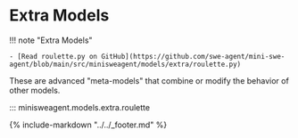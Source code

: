 # Extra Models

!!! note "Extra Models"

    - [Read roulette.py on GitHub](https://github.com/swe-agent/mini-swe-agent/blob/main/src/minisweagent/models/extra/roulette.py)

These are advanced "meta-models" that combine or modify the behavior of other models.

::: minisweagent.models.extra.roulette

{% include-markdown "../../_footer.md" %}
